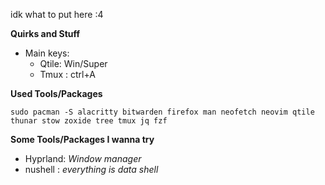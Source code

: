 idk what to put here :4



**Quirks and Stuff**

 - Main keys:
    * Qtile: Win/Super
    * Tmux : ctrl+A

**Used Tools/Packages**

```sudo pacman -S alacritty bitwarden firefox man neofetch neovim qtile thunar stow zoxide tree tmux jq fzf```

**Some Tools/Packages I wanna try**

 - Hyprland: *Window manager*
 - nushell : *everything is data shell*

